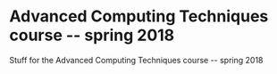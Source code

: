 # Advanced Computing Techniques course -- spring 2018
Stuff for the Advanced Computing Techniques course -- spring 2018
